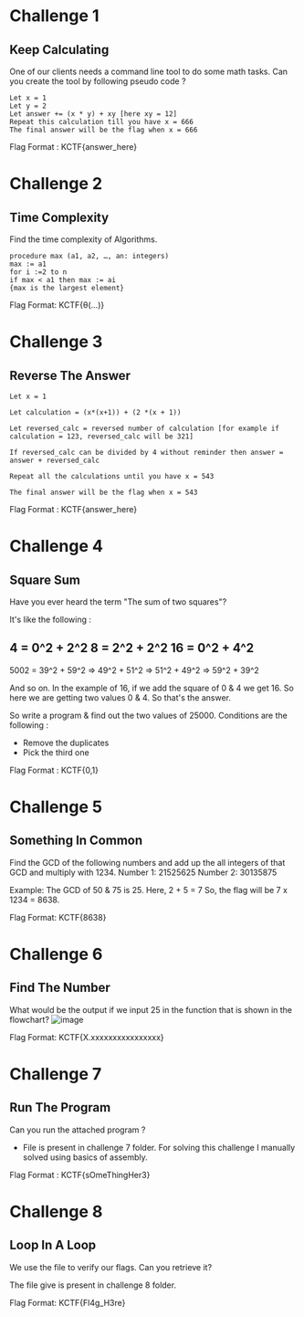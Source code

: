# Challenge 1
## Keep Calculating

One of our clients needs a command line tool to do some math tasks. Can you create the tool by following pseudo code ?

    Let x = 1
    Let y = 2
    Let answer += (x * y) + xy [here xy = 12]
    Repeat this calculation till you have x = 666
    The final answer will be the flag when x = 666

Flag Format : KCTF{answer_here}

# Challenge 2
## Time Complexity

Find the time complexity of Algorithms.

    procedure max (a1, a2, …, an: integers)
    max := a1
    for i :=2 to n
    if max < a1 then max := ai
    {max is the largest element}

Flag Format: KCTF{θ(...)}

# Challenge 3
## Reverse The Answer

    Let x = 1

    Let calculation = (x*(x+1)) + (2 *(x + 1))

    Let reversed_calc = reversed number of calculation [for example if calculation = 123, reversed_calc will be 321]

    If reversed_calc can be divided by 4 without reminder then answer = answer + reversed_calc

    Repeat all the calculations until you have x = 543

    The final answer will be the flag when x = 543

Flag Format : KCTF{answer_here}

# Challenge 4
## Square Sum

Have you ever heard the term "The sum of two squares"?

It's like the following :

4 = 0^2 + 2^2
8 = 2^2 + 2^2
16 = 0^2 + 4^2
----------------------------
5002 = 39^2 + 59^2 => 49^2 + 51^2 => 51^2 + 49^2 => 59^2 + 39^2

And so on. In the example of 16, if we add the square of 0 & 4 we get 16. So here we are getting two values 0 & 4. So that's the answer.

So write a program & find out the two values of 25000. Conditions are the following :

* Remove the duplicates
* Pick the third one


Flag Format : KCTF{0,1}

# Challenge 5
## Something In Common

Find the GCD of the following numbers and add up the all integers of that GCD and multiply with 1234.
Number 1: 21525625
Number 2: 30135875

Example: The GCD of 50 & 75 is 25.
Here, 2 + 5 = 7
So, the flag will be 7 x 1234 = 8638.

Flag Format: KCTF{8638}

# Challenge 6
## Find The Number

What would be the output if we input 25 in the function that is shown in the flowchart?
![image](https://user-images.githubusercontent.com/53575624/150631636-9f034830-ccf7-4d2f-a976-2a53f5c203a7.png)

Flag Format: KCTF{X.xxxxxxxxxxxxxxxx}

# Challenge 7
## Run The Program

Can you run the attached program ?

* File is present in challenge 7 folder. For solving this challenge I manually solved using basics of assembly.

Flag Format : KCTF{sOmeThingHer3}

# Challenge 8
## Loop In A Loop

We use the file to verify our flags. Can you retrieve it?

The file give is present in challenge 8 folder.

Flag Format: KCTF{Fl4g_H3re}
